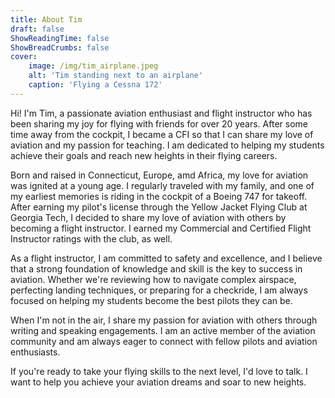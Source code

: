 ```yaml
---
title: About Tim
draft: false
ShowReadingTime: false
ShowBreadCrumbs: false
cover:
    image: /img/tim_airplane.jpeg
    alt: 'Tim standing next to an airplane'
    caption: 'Flying a Cessna 172'
---
```


Hi! I'm Tim, a passionate aviation enthusiast and flight instructor who has been sharing my joy for flying with friends for over 20 years. After some time away from the cockpit, I became a CFI so that I can share my love of aviation and my passion for teaching. I am dedicated to helping my students achieve their goals and reach new heights in their flying careers.

Born and raised in Connecticut, Europe, amd Africa, my love for aviation was ignited at a young age. I regularly traveled with my family, and one of my earliest memories is riding in the cockpit of a Boeing 747 for takeoff. After earning my pilot's license through the Yellow Jacket Flying Club at Georgia Tech, I decided to share my love of aviation with others by becoming a flight instructor. I earned my Commercial and Certified Flight Instructor ratings with the club, as well.

As a flight instructor, I am committed to safety and excellence, and I believe that a strong foundation of knowledge and skill is the key to success in aviation. Whether we're reviewing how to navigate complex airspace, perfecting landing techniques, or preparing for a checkride, I am always focused on helping my students become the best pilots they can be.

When I'm not in the air, I share my passion for aviation with others through writing and speaking engagements. I am an active member of the aviation community and am always eager to connect with fellow pilots and aviation enthusiasts.

If you're ready to take your flying skills to the next level, I'd love to talk. I want to help you achieve your aviation dreams and soar to new heights.
